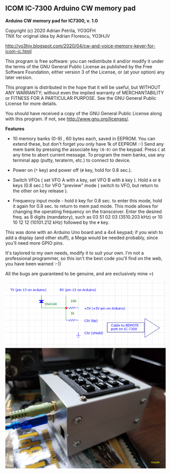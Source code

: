 ## ICOM IC-7300 Arduino CW memory pad

**Arduino CW memory pad for IC7300, v. 1.0**

Copyright (c) 2020 Adrian Petrila, YO3GFH<br>
TNX for original idea by Adrian Florescu, YO3HJV

http://yo3hjv.blogspot.com/2020/04/cw-and-voice-memory-keyer-for-icom-ic.html

This program is free software: you can redistribute it and/or modify
it under the terms of the GNU General Public License as published by
the Free Software Foundation, either version 3 of the License, or
(at your option) any later version.

This program is distributed in the hope that it will be useful,
but WITHOUT ANY WARRANTY; without even the implied warranty of
MERCHANTABILITY or FITNESS FOR A PARTICULAR PURPOSE.  See the
GNU General Public License for more details.

You should have received a copy of the GNU General Public License
along with this program.  If not, see <http://www.gnu.org/licenses/>.

**Features**

* 10 memory banks (0-9) , 60 bytes each, saved in EEPROM.
  You can extend these, but don't forget you only have 1k of EEPROM :-)
  Send any mem bank by pressing the associate key `(0-9)` on the keypad.
  Press `C` at any time to abort current message.
  To program the mem banks, use any terminal app (putty, teraterm, etc.) to connect
  to device.

* Power on (`*` key) and power off (`#` key, hold for 0.8 sec.).

* Switch VFOs ( set VFO A with `A` key, set VFO B with `B` key ). Hold `A` or `B`
  keys (0.8 sec.) for VFO "preview" mode ( switch to VFO, but return to the
  other on key release ).

* Frequency input mode - hold `D` key for 0.8 sec. to enter this mode,
  hold it again for 0.8 sec. to return to mem pad mode.
  This mode allows for changing the operating frequency on the transceiver.
  Enter the desired freq. as 8 digits (mandatory), such as 03 51 02 03 (3510.203 kHz)
  or 10 10 12 12 (10101.212 kHz) followed by the `#` key.

This was done with an Arduino Uno board and a 4x4 keypad; if you wish to add a display
(and other stuff), a Mega would be needed probably, since you'll need more GPIO pins.

It's taylored to my own needs, modify it to suit your own. I'm not a professional programmer,
so this isn't the best code you'll find on the web, you have been warned :-))

All the bugs are guaranteed to be genuine, and are exclusively mine =)

<img src=https://github.com/yo3gfh/ic7300-mem-pad/blob/master/connection-to-ic7300.PNG />
<br>
<img src=https://github.com/yo3gfh/ic7300-mem-pad/blob/master/ic-7300-cw-mempad.png />
